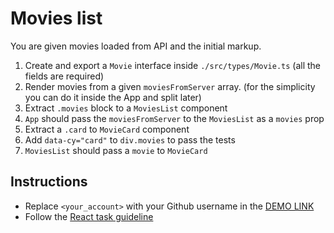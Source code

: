 # Movies list
You are given movies loaded from API and the initial markup.

1. Create and export a `Movie` interface inside `./src/types/Movie.ts` (all the fields are required)
1. Render movies from a given `moviesFromServer` array.
    (for the simplicity you can do it inside the App and split later)
1. Extract `.movies` block to a `MoviesList` component
1. `App` should pass the `moviesFromServer` to the `MoviesList` as a `movies` prop
1. Extract a `.card` to `MovieCard` component
1. Add `data-cy="card"` to `div.movies` to pass the tests
1. `MoviesList` should pass a `movie` to `MovieCard`

## Instructions
- Replace `<your_account>` with your Github username in the
 [DEMO LINK](https://Dmytrit.github.io/react_movies-list/)
- Follow the [React task guideline](https://github.com/mate-academy/react_task-guideline#react-tasks-guideline)
